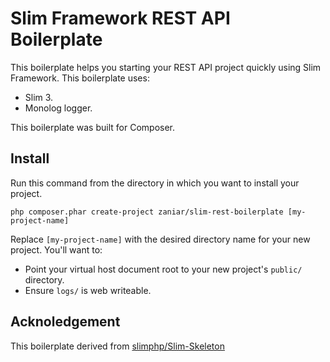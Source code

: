 
# Slim Framework REST API Boilerplate

This boilerplate helps you starting your REST API project quickly using Slim Framework. This boilerplate uses:

* Slim 3.
* Monolog logger.

This boilerplate was built for Composer.

## Install

Run this command from the directory in which you want to install your project.

    php composer.phar create-project zaniar/slim-rest-boilerplate [my-project-name]

Replace `[my-project-name]` with the desired directory name for your new project. You'll want to:

* Point your virtual host document root to your new project's `public/` directory.
* Ensure `logs/` is web writeable.

## Acknoledgement

This boilerplate derived from [slimphp/Slim-Skeleton](https://github.com/slimphp/Slim-Skeleton)
